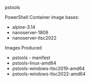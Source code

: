 pstools

PowerShell Container image bases:

* alpine-3.14
* nanoserver-1809
* nanoserver-ltsc2022

Images Produced

* pstools - manifest
* pstools-linux-amd64
* pstools-windows-ltsc2019-amd64
* pstools-windows-ltsc2022-amd64
